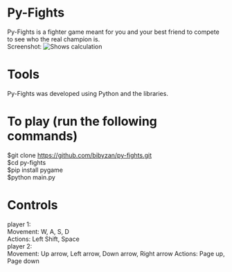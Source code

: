 # Py-Fights
Py-Fights is a fighter game meant for you and your best friend to compete to see who the real champion is.  
Screenshot:
![Shows calculation](http://i.imgur.com/soHP44s.png "Game")


# Tools 
Py-Fights was developed using Python and the libraries.  

# To play (run the following commands)
$git clone https://github.com/bibyzan/py-fights.git  
$cd py-fights  
$pip install pygame  
$python main.py  

# Controls
player 1:  
Movement: W, A, S, D  
Actions: Left Shift, Space  
player 2:  
Movement: Up arrow, Left arrow, Down arrow, Right arrow
Actions: Page up, Page down